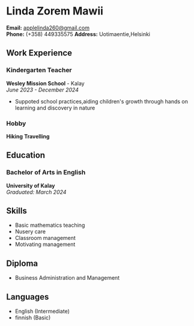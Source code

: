 # Linda Zorem Mawii

**Email:** applelinda260@gmail.com  
**Phone:** (+358) 449335575
**Address:** Uotimaentie,Helsinki

## Work Experience

### Kindergarten Teacher
**Wesley Mission School** - Kalay  
*June 2023 - December 2024*

- Suppoted school practices,aiding children's growth through hands on learning and discovery in nature

### Hobby
**Hiking**
**Travelling**

## Education

### Bachelor of Arts in English
**University of Kalay**  
*Graduated: March 2024*

## Skills

- Basic mathematics teaching
- Nusery care
- Classroom management
- Motivating management


## Diploma

- Business Administration and Management

## Languages

- English (Intermediate)
- finnish (Basic)
